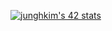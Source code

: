 [![junghkim's 42 stats](https://badge42.herokuapp.com/api/stats/[junghkim])](https://github.com/JaeSeoKim/badge42)

